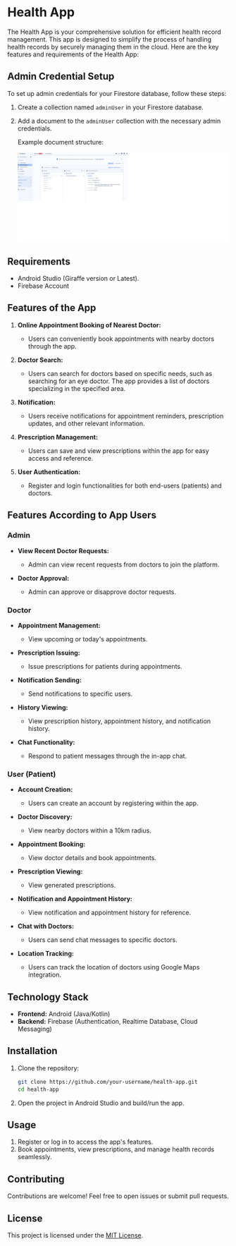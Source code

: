 # Health App

The Health App is your comprehensive solution for efficient health record management. This app is designed to simplify the process of handling health records by securely managing them in the cloud. Here are the key features and requirements of the Health App:

## Admin Credential Setup

To set up admin credentials for your Firestore database, follow these steps:

1. Create a collection named `adminUser` in your Firestore database.

2. Add a document to the `adminUser` collection with the necessary admin credentials.

   Example document structure:

   ![Firestore Health App](https://github.com/varad8/Health-App-Android-Version/blob/main/firestore%20health%20app.png)


## Requirements

- Android Studio (Giraffe version or Latest).
- Firebase Account

## Features of the App

1. **Online Appointment Booking of Nearest Doctor:**

   - Users can conveniently book appointments with nearby doctors through the app.

2. **Doctor Search:**

   - Users can search for doctors based on specific needs, such as searching for an eye doctor. The app provides a list of doctors specializing in the specified area.

3. **Notification:**

   - Users receive notifications for appointment reminders, prescription updates, and other relevant information.

4. **Prescription Management:**

   - Users can save and view prescriptions within the app for easy access and reference.

5. **User Authentication:**
   - Register and login functionalities for both end-users (patients) and doctors.

## Features According to App Users

### Admin

- **View Recent Doctor Requests:**

  - Admin can view recent requests from doctors to join the platform.

- **Doctor Approval:**
  - Admin can approve or disapprove doctor requests.

### Doctor

- **Appointment Management:**

  - View upcoming or today's appointments.

- **Prescription Issuing:**

  - Issue prescriptions for patients during appointments.

- **Notification Sending:**

  - Send notifications to specific users.

- **History Viewing:**

  - View prescription history, appointment history, and notification history.

- **Chat Functionality:**
  - Respond to patient messages through the in-app chat.

### User (Patient)

- **Account Creation:**

  - Users can create an account by registering within the app.

- **Doctor Discovery:**

  - View nearby doctors within a 10km radius.

- **Appointment Booking:**

  - View doctor details and book appointments.

- **Prescription Viewing:**

  - View generated prescriptions.

- **Notification and Appointment History:**

  - View notification and appointment history for reference.

- **Chat with Doctors:**

  - Users can send chat messages to specific doctors.

- **Location Tracking:**
  - Users can track the location of doctors using Google Maps integration.

## Technology Stack

- **Frontend:** Android (Java/Kotlin)
- **Backend:** Firebase (Authentication, Realtime Database, Cloud Messaging)

## Installation

1. Clone the repository:

   ```bash
   git clone https://github.com/your-username/health-app.git
   cd health-app
   ```

2. Open the project in Android Studio and build/run the app.

## Usage

1. Register or log in to access the app's features.
2. Book appointments, view prescriptions, and manage health records seamlessly.

## Contributing

Contributions are welcome! Feel free to open issues or submit pull requests.

## License

This project is licensed under the [MIT License](LICENSE).
